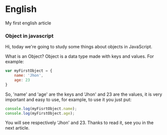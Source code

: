 # English
My first english article

### Object in javascript

Hi, today we're going to study some things about objects in JavaScript.

What is an Object? Object is a data type made with keys and values. For example:

```javascript
var myFirstObject = {
    name: 'Jhon',
    age: 23
}
```

So, 'name' and 'age' are the keys and 'Jhon' and 23 are the values, it is very important and easy to use, for example, to use it you just put:

```javascript
console.log(myFisrtObject.name);
console.log(myFirstObject.age);
```

You will see respectively 'Jhon' and 23. Thanks to read it, see you in the next article.
